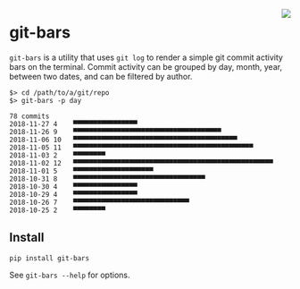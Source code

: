 <a href="https://zerodha.tech"><img src="https://zerodha.tech/static/images/github-badge.svg" align="right" /></a>

# git-bars

`git-bars` is a utility that uses `git log` to render a simple git commit activity bars on the terminal. Commit activity can be grouped by day, month, year, between two dates, and can be filtered by author.

```shell
$> cd /path/to/a/git/repo
$> git-bars -p day

78 commits
2018-11-27 4    ▀▀▀▀▀▀▀▀▀▀▀▀▀▀▀▀
2018-11-26 9    ▀▀▀▀▀▀▀▀▀▀▀▀▀▀▀▀▀▀▀▀▀▀▀▀▀▀▀▀▀▀▀▀▀▀▀▀▀
2018-11-06 10   ▀▀▀▀▀▀▀▀▀▀▀▀▀▀▀▀▀▀▀▀▀▀▀▀▀▀▀▀▀▀▀▀▀▀▀▀▀▀▀▀▀
2018-11-05 11   ▀▀▀▀▀▀▀▀▀▀▀▀▀▀▀▀▀▀▀▀▀▀▀▀▀▀▀▀▀▀▀▀▀▀▀▀▀▀▀▀▀▀▀▀▀
2018-11-03 2    ▀▀▀▀▀▀▀▀
2018-11-02 12   ▀▀▀▀▀▀▀▀▀▀▀▀▀▀▀▀▀▀▀▀▀▀▀▀▀▀▀▀▀▀▀▀▀▀▀▀▀▀▀▀▀▀▀▀▀▀▀▀▀▀
2018-11-01 5    ▀▀▀▀▀▀▀▀▀▀▀▀▀▀▀▀▀▀▀▀
2018-10-31 8    ▀▀▀▀▀▀▀▀▀▀▀▀▀▀▀▀▀▀▀▀▀▀▀▀▀▀▀▀▀▀▀▀▀
2018-10-30 4    ▀▀▀▀▀▀▀▀▀▀▀▀▀▀▀▀
2018-10-29 4    ▀▀▀▀▀▀▀▀▀▀▀▀▀▀▀▀
2018-10-26 7    ▀▀▀▀▀▀▀▀▀▀▀▀▀▀▀▀▀▀▀▀▀▀▀▀▀▀▀▀▀
2018-10-25 2    ▀▀▀▀▀▀▀▀
```

## Install
`pip install git-bars`

See `git-bars --help` for options.

